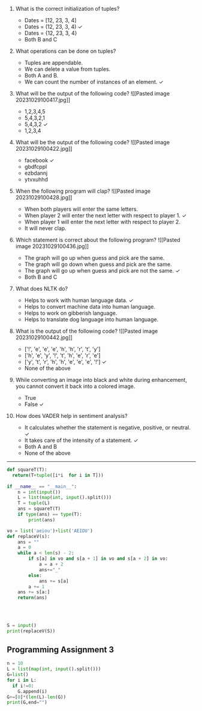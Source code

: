 
1. What is the correct initialization of tuples?
   - Dates = [12, 23, 3, 4]
   - Dates = (12, 23, 3, 4) ✓
   - Dates = {12, 23, 3, 4}
   - Both B and C

2. What operations can be done on tuples?
   - Tuples are appendable.
   - We can delete a value from tuples.
   - Both A and B.
   - We can count the number of instances of an element. ✓

3. What will be the output of the following code?
   ![[Pasted image 20231029100417.jpg]]
   - 1,2,3,4,5
   - 5,4,3,2,1
   - 5,4,3,2 ✓
   - 1,2,3,4

4. What will be the output of the following code?
   ![[Pasted image 20231029100422.jpg]]
   - facebook ✓
   - gbdfcppl
   - ezbdannj
   - ytvxuhhd

5. When the following program will clap?
   ![[Pasted image 20231029100428.jpg]]
   - When both players will enter the same letters.
   - When player 2 will enter the next letter with respect to player 1. ✓
   - When player 1 will enter the next letter with respect to player 2.
   - It will never clap.

6. Which statement is correct about the following program?
   ![[Pasted image 20231029100436.jpg]]
   - The graph will go up when guess and pick are the same.
   - The graph will go down when guess and pick are the same.
   - The graph will go up when guess and pick are not the same. ✓
   - Both B and C

7. What does NLTK do?
   - Helps to work with human language data. ✓
   - Helps to convert machine data into human language.
   - Helps to work on gibberish language.
   - Helps to translate dog language into human language.

8. What is the output of the following code?
   ![[Pasted image 20231029100442.jpg]]
   - ['!', 'e', 'e', 'e', 'h', 'h', 'r', 't', 'y']
   - ['h', 'e', 'y', '!', 't', 'h', 'e', 'r', 'e']
   - ['y', 't', 'r', 'h', 'h', 'e', 'e', 'e', '!'] ✓
   - None of the above

9. While converting an image into black and white during enhancement, you cannot convert it back into a colored image.
   - True
   - False ✓

10. How does VADER help in sentiment analysis?
    - It calculates whether the statement is negative, positive, or neutral. ✓
    - It takes care of the intensity of a statement. ✓
    - Both A and B
    - None of the above
---

```python
def squareT(T):
  return(T+tuple([i*i  for i in T]))
                  
if __name__ == "__main__":
    n = int(input())
    L = list(map(int, input().split()))
    T = tuple(L)
    ans = squareT(T)
    if type(ans) == type(T):
        print(ans)
```

```python
vo = list('aeiou')+list('AEIOU')
def replaceV(s):
    ans = ""
    a = 0 
    while a < len(s) - 2: 
        if s[a] in vo and s[a + 1] in vo and s[a + 2] in vo:
            a = a + 2  
            ans+="_"
        else:
            ans += s[a]
        a += 1  
    ans += s[a:] 
    return(ans)			
			

                  
                
S = input()
print(replaceV(S))
```

## Programming Assignment 3
```python
n = 10
L = list(map(int, input().split()))
G=list()
for i in L:
  if i!=0:
    G.append(i)
G+=[0]*(len(L)-len(G))
print(G,end="")
```